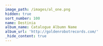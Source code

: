 ```yaml
---
image_path: /images/al_one.png
hidden: true
sort_number: 100
name: Destinia
album_name: Catalogue Albumn Name
album_url: 'http://goldenrobotrecords.com/'
_hide_content: true
---
```

